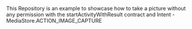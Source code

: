 This Repository is an example to showcase how to take a picture without any permission with the startActivityWithResult contract and Intent - MediaStore.ACTION_IMAGE_CAPTURE
